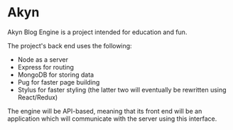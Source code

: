 # Akyn

Akyn Blog Engine is a project intended for education and fun. 

The project's back end uses the following:
- Node as a server
- Express for routing
- MongoDB for storing data 
- Pug for faster page building
- Stylus for faster styling
(the latter two will eventually be rewritten using React/Redux)

The engine will be API-based, meaning that its front end will be an application which will communicate with the server using this interface.
